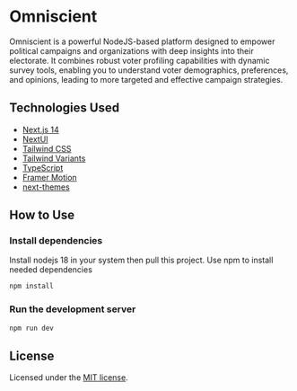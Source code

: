# Omniscient

Omniscient is a powerful NodeJS-based platform designed to empower political campaigns and organizations with deep insights into their electorate.  It combines robust voter profiling capabilities with dynamic survey tools, enabling you to understand voter demographics, preferences, and opinions, leading to more targeted and effective campaign strategies.

## Technologies Used

- [Next.js 14](https://nextjs.org/docs/getting-started)
- [NextUI](https://nextui.org)
- [Tailwind CSS](https://tailwindcss.com)
- [Tailwind Variants](https://tailwind-variants.org)
- [TypeScript](https://www.typescriptlang.org)
- [Framer Motion](https://www.framer.com/motion)
- [next-themes](https://github.com/pacocoursey/next-themes)

## How to Use

### Install dependencies

Install nodejs 18 in your system then pull this project. Use npm to install needed dependencies

```bash
npm install
```

### Run the development server

```bash
npm run dev
```

## License

Licensed under the [MIT license](https://github.com/nextui-org/next-pages-template/blob/main/LICENSE).
